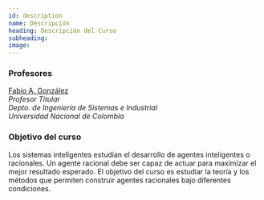 ```yaml
---
id: description
name: Descripción
heading: Descripción del Curso
subheading: 
image: 
---
```


### Profesores
[Fabio A. González](https://fagonzalezo.github.io)  
*Profesor Titular*  
*Depto. de Ingeniería de Sistemas e Industrial*  
*Universidad Nacional de Colombia*



### Objetivo del curso
Los sistemas inteligentes estudian el desarrollo de agentes inteligentes o racionales. Un agente racional debe ser capaz de actuar para maximizar el mejor resultado esperado. El objetivo del curso es estudiar la teoría y los métodos que permiten construir agentes racionales bajo diferentes condiciones.